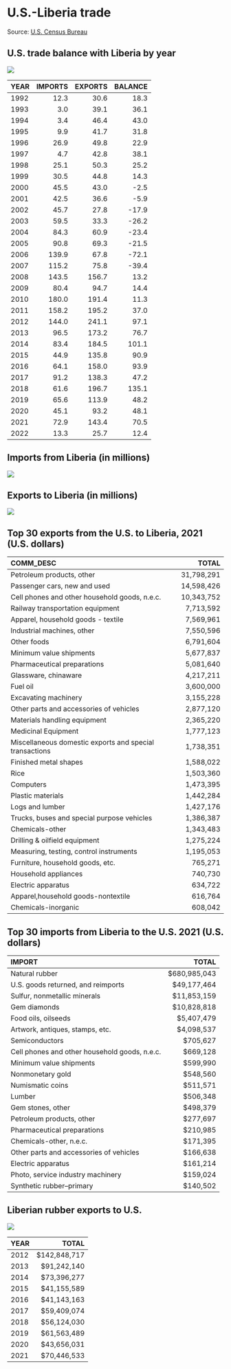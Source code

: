 U.S.-Liberia trade
================

Source: [U.S. Census
Bureau](https://www.census.gov/foreign-trade/balance/c7650.html)

## U.S. trade balance with Liberia by year

![](README_files/figure-gfm/trade-balance-1.png)<!-- -->

| YEAR | IMPORTS | EXPORTS | BALANCE |
|:-----|--------:|--------:|--------:|
| 1992 |    12.3 |    30.6 |    18.3 |
| 1993 |     3.0 |    39.1 |    36.1 |
| 1994 |     3.4 |    46.4 |    43.0 |
| 1995 |     9.9 |    41.7 |    31.8 |
| 1996 |    26.9 |    49.8 |    22.9 |
| 1997 |     4.7 |    42.8 |    38.1 |
| 1998 |    25.1 |    50.3 |    25.2 |
| 1999 |    30.5 |    44.8 |    14.3 |
| 2000 |    45.5 |    43.0 |    -2.5 |
| 2001 |    42.5 |    36.6 |    -5.9 |
| 2002 |    45.7 |    27.8 |   -17.9 |
| 2003 |    59.5 |    33.3 |   -26.2 |
| 2004 |    84.3 |    60.9 |   -23.4 |
| 2005 |    90.8 |    69.3 |   -21.5 |
| 2006 |   139.9 |    67.8 |   -72.1 |
| 2007 |   115.2 |    75.8 |   -39.4 |
| 2008 |   143.5 |   156.7 |    13.2 |
| 2009 |    80.4 |    94.7 |    14.4 |
| 2010 |   180.0 |   191.4 |    11.3 |
| 2011 |   158.2 |   195.2 |    37.0 |
| 2012 |   144.0 |   241.1 |    97.1 |
| 2013 |    96.5 |   173.2 |    76.7 |
| 2014 |    83.4 |   184.5 |   101.1 |
| 2015 |    44.9 |   135.8 |    90.9 |
| 2016 |    64.1 |   158.0 |    93.9 |
| 2017 |    91.2 |   138.3 |    47.2 |
| 2018 |    61.6 |   196.7 |   135.1 |
| 2019 |    65.6 |   113.9 |    48.2 |
| 2020 |    45.1 |    93.2 |    48.1 |
| 2021 |    72.9 |   143.4 |    70.5 |
| 2022 |    13.3 |    25.7 |    12.4 |

## Imports from Liberia (in millions)

![](README_files/figure-gfm/imports-plot-1.png)<!-- -->

## Exports to Liberia (in millions)

![](README_files/figure-gfm/exports-plot-1.png)<!-- -->

## Top 30 exports from the U.S. to Liberia, 2021 (U.S. dollars)

| COMM_DESC                                               |      TOTAL |
|:--------------------------------------------------------|-----------:|
| Petroleum products, other                               | 31,798,291 |
| Passenger cars, new and used                            | 14,598,426 |
| Cell phones and other household goods, n.e.c.           | 10,343,752 |
| Railway transportation equipment                        |  7,713,592 |
| Apparel, household goods - textile                      |  7,569,961 |
| Industrial machines, other                              |  7,550,596 |
| Other foods                                             |  6,791,604 |
| Minimum value shipments                                 |  5,677,837 |
| Pharmaceutical preparations                             |  5,081,640 |
| Glassware, chinaware                                    |  4,217,211 |
| Fuel oil                                                |  3,600,000 |
| Excavating machinery                                    |  3,155,228 |
| Other parts and accessories of vehicles                 |  2,877,120 |
| Materials handling equipment                            |  2,365,220 |
| Medicinal Equipment                                     |  1,777,123 |
| Miscellaneous domestic exports and special transactions |  1,738,351 |
| Finished metal shapes                                   |  1,588,022 |
| Rice                                                    |  1,503,360 |
| Computers                                               |  1,473,395 |
| Plastic materials                                       |  1,442,284 |
| Logs and lumber                                         |  1,427,176 |
| Trucks, buses and special purpose vehicles              |  1,386,387 |
| Chemicals-other                                         |  1,343,483 |
| Drilling & oilfield equipment                           |  1,275,224 |
| Measuring, testing, control instruments                 |  1,195,053 |
| Furniture, household goods, etc.                        |    765,271 |
| Household appliances                                    |    740,730 |
| Electric apparatus                                      |    634,722 |
| Apparel,household goods-nontextile                      |    616,764 |
| Chemicals-inorganic                                     |    608,042 |

## Top 30 imports from Liberia to the U.S. 2021 (U.S. dollars)

| IMPORT                                        |        TOTAL |
|:----------------------------------------------|-------------:|
| Natural rubber                                | $680,985,043 |
| U.S. goods returned, and reimports            |  $49,177,464 |
| Sulfur, nonmetallic minerals                  |  $11,853,159 |
| Gem diamonds                                  |  $10,828,818 |
| Food oils, oilseeds                           |   $5,407,479 |
| Artwork, antiques, stamps, etc.               |   $4,098,537 |
| Semiconductors                                |     $705,627 |
| Cell phones and other household goods, n.e.c. |     $669,128 |
| Minimum value shipments                       |     $599,990 |
| Nonmonetary gold                              |     $548,560 |
| Numismatic coins                              |     $511,571 |
| Lumber                                        |     $506,348 |
| Gem stones, other                             |     $498,379 |
| Petroleum products, other                     |     $277,697 |
| Pharmaceutical preparations                   |     $210,985 |
| Chemicals-other, n.e.c.                       |     $171,395 |
| Other parts and accessories of vehicles       |     $166,638 |
| Electric apparatus                            |     $161,214 |
| Photo, service industry machinery             |     $159,024 |
| Synthetic rubber–primary                      |     $140,502 |

## Liberian rubber exports to U.S.

![](README_files/figure-gfm/rubber-plot-1.png)<!-- -->

| YEAR |        TOTAL |
|:-----|-------------:|
| 2012 | $142,848,717 |
| 2013 |  $91,242,140 |
| 2014 |  $73,396,277 |
| 2015 |  $41,155,589 |
| 2016 |  $41,143,163 |
| 2017 |  $59,409,074 |
| 2018 |  $56,124,030 |
| 2019 |  $61,563,489 |
| 2020 |  $43,656,031 |
| 2021 |  $70,446,533 |
